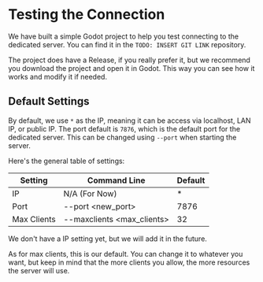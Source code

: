 # Testing the Connection

We have built a simple Godot project to help you test connecting to the dedicated server. You can find it in the `TODO: INSERT GIT LINK` repository.

The project does have a Release, if you really prefer it, but we recommend you download the project and open it in Godot. This way you can see how it works and modify it if needed.

## Default Settings

By default, we use `*` as the IP, meaning it can be access via localhost, LAN IP, or public IP. The port default is `7876`, which is the default port for the dedicated server. This can be changed using `--port` when starting the server.

Here's the general table of settings:

| Setting     | Command Line               | Default |
|-------------|----------------------------|---------|
| IP          | N/A (For Now)              | *       |
| Port        | --port <new_port>          | 7876    |
| Max Clients | --maxclients <max_clients> | 32      |

We don't have a IP setting yet, but we will add it in the future.

As for max clients, this is our default. You can change it to whatever you want, but keep in mind that the more clients you allow, the more resources the server will use.